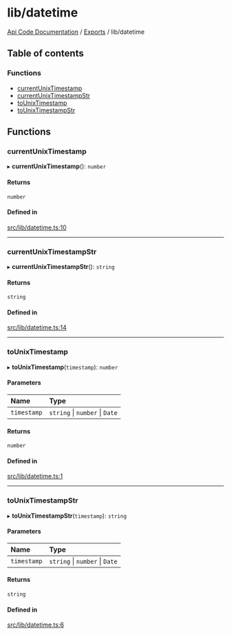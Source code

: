 # lib/datetime
 
[Api Code Documentation](../README.md) / [Exports](../modules.md) / lib/datetime

## Table of contents

### Functions

- [currentUnixTimestamp](lib_datetime.md#currentunixtimestamp)
- [currentUnixTimestampStr](lib_datetime.md#currentunixtimestampstr)
- [toUnixTimestamp](lib_datetime.md#tounixtimestamp)
- [toUnixTimestampStr](lib_datetime.md#tounixtimestampstr)

## Functions

### currentUnixTimestamp

▸ **currentUnixTimestamp**(): `number`

#### Returns

`number`

#### Defined in

[src/lib/datetime.ts:10](https://github.com/openkfw/TruBudget/blob/95e6f8a/api/src/lib/datetime.ts#L10)

___

### currentUnixTimestampStr

▸ **currentUnixTimestampStr**(): `string`

#### Returns

`string`

#### Defined in

[src/lib/datetime.ts:14](https://github.com/openkfw/TruBudget/blob/95e6f8a/api/src/lib/datetime.ts#L14)

___

### toUnixTimestamp

▸ **toUnixTimestamp**(`timestamp`): `number`

#### Parameters

| Name | Type |
| :------ | :------ |
| `timestamp` | `string` \| `number` \| `Date` |

#### Returns

`number`

#### Defined in

[src/lib/datetime.ts:1](https://github.com/openkfw/TruBudget/blob/95e6f8a/api/src/lib/datetime.ts#L1)

___

### toUnixTimestampStr

▸ **toUnixTimestampStr**(`timestamp`): `string`

#### Parameters

| Name | Type |
| :------ | :------ |
| `timestamp` | `string` \| `number` \| `Date` |

#### Returns

`string`

#### Defined in

[src/lib/datetime.ts:6](https://github.com/openkfw/TruBudget/blob/95e6f8a/api/src/lib/datetime.ts#L6)

